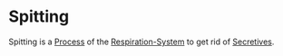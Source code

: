 # Spitting

Spitting is a [Process](60062.md) of the [Respiration-System](40080017.md) to get rid of [Secretives](40080021.md).